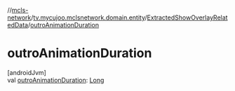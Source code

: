 //[mcls-network](../../../index.md)/[tv.mycujoo.mclsnetwork.domain.entity](../index.md)/[ExtractedShowOverlayRelatedData](index.md)/[outroAnimationDuration](outro-animation-duration.md)

# outroAnimationDuration

[androidJvm]\
val [outroAnimationDuration](outro-animation-duration.md): [Long](https://kotlinlang.org/api/latest/jvm/stdlib/kotlin/-long/index.html)
